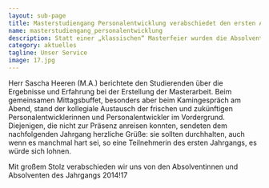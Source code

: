 ```yaml
---
layout: sub-page
title: Masterstudiengang Personalentwicklung verabschiedet den ersten Absolventen
name: masterstudiengang_personalentwicklung
description: Statt einer „klassischen“ Masterfeier wurden die Absolventinnen und Absolventen zur Wochenend-Präsenz des aktuellen Jahrgangs eingeladen und in das pädagogische Konzept des Tages integriert.
category: aktuelles
tagline: Unser Service
image: 17.jpg
---
```


Herr Sascha Heeren (M.A.) berichtete den Studierenden über die Ergebnisse und Erfahrung bei der Erstellung der Masterarbeit. Beim gemeinsamen Mittagsbuffet, besonders aber beim Kamingespräch am Abend, stand der kollegiale Austausch der frischen und zukünftigen Personalentwicklerinnen und Personalentwickler im Vordergrund. Diejenigen, die nicht zur Präsenz anreisen konnten, sendeten dem nachfolgenden Jahrgang herzliche Grüße: sie sollten durchhalten, auch wenn es manchmal hart sei, so eine Teilnehmerin des ersten Jahrgangs, es würde sich lohnen.

Mit großem Stolz verabschieden wir uns von den Absolventinnen und Absolventen des Jahrgangs 2014!17